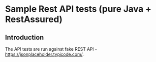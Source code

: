 # Sample Rest API tests (pure Java + RestAssured)

## Introduction

The API tests are run against fake REST API - https://jsonplaceholder.typicode.com/.
